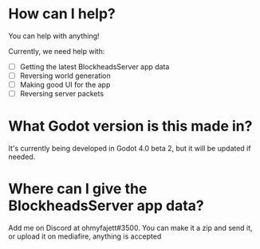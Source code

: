 # How can I help?
You can help with anything!

Currently, we need help with:
- [ ] Getting the latest BlockheadsServer app data
- [ ] Reversing world generation
- [ ] Making good UI for the app
- [ ] Reversing server packets

# What Godot version is this made in?
It's currently being developed in Godot 4.0 beta 2, but it will be updated if needed.

# Where can I give the BlockheadsServer app data?
Add me on Discord at ohmyfajett#3500. You can make it a zip and send it, or upload it on mediafire, anything is accepted
